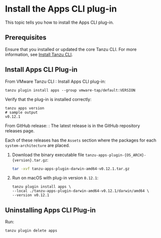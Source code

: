 # Install the Apps CLI plug-in

This topic tells you how to install the Apps CLI plug-in.

## Prerequisites

Ensure that you installed or updated the core Tanzu CLI. For more information, see
[Install Tanzu CLI](../../../install-tanzu-cli.hbs.md#install-cli).

## Install Apps CLI Plug-in

From VMware Tanzu CLI
: Install Apps CLI plug-in:

```console
tanzu plugin install apps --group vmware-tap/default:VERSION
```

Verify that the plug-in is installed correctly:

```console
tanzu apps version
# sample output
v0.12.1
```

From GitHub release:
: The latest release is in the GitHub repository releases page.

  Each of these releases has the `Assets` section where the packages for each `system-architecture`
  are placed.

  1. Download the binary executable file `tanzu-apps-plugin-{OS_ARCH}-{version}.tar.gz`:

       ```bash
       tar -xvf tanzu-apps-plugin-darwin-amd64-v0.12.1.tar.gz
       ```

  2. Run on macOS with plug-in version `0.12.1`:

        ```console
        tanzu plugin install apps \
        --local ./tanzu-apps-plugin-darwin-amd64-v0.12.1/darwin/amd64 \
        --version v0.12.1
        ```

## Uninstalling Apps CLI Plug-in

Run:

```console
tanzu plugin delete apps
```
